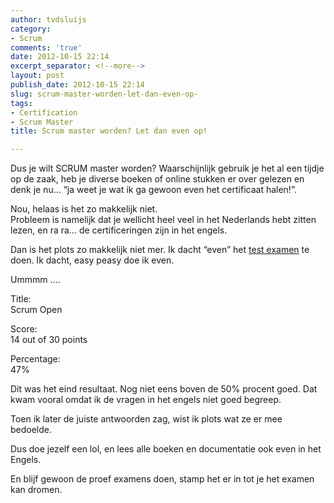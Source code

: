 ```yaml
---
author: tvdsluijs
category:
- Scrum
comments: 'true'
date: 2012-10-15 22:14
excerpt_separator: <!--more-->
layout: post
publish_date: 2012-10-15 22:14
slug: scrum-master-worden-let-dan-even-op-
tags:
- Certification
- Scrum Master
title: Scrum master worden? Let dan even op!

---
```

Dus je wilt SCRUM master worden? Waarschijnlijk gebruik je het al een tijdje
op de zaak, heb je diverse boeken of online stukken er over gelezen en denk je
nu… “ja weet je wat ik ga gewoon even het certificaat halen!”.

Nou, helaas is het zo makkelijk niet.  
Probleem is namelijk dat je wellicht heel veel in het Nederlands hebt zitten
lezen, en ra ra… de certificeringen zijn in het engels.

Dan is het plots zo makkelijk niet mer. Ik dacht “even” het [test
examen](https://www.scrum.org/Assessments/Scrum-Open-Assessment) te doen. Ik
dacht, easy peasy doe ik even.

Ummmm ….

Title:  
Scrum Open

Score:  
14 out of 30 points

Percentage:  
47%

Dit was het eind resultaat. Nog niet eens boven de 50% procent goed. Dat kwam
vooral omdat ik de vragen in het engels niet goed begreep.

Toen ik later de juiste antwoorden zag, wist ik plots wat ze er mee bedoelde.

Dus doe jezelf een lol, en lees alle boeken en documentatie ook even in het
Engels.

En blijf gewoon de proef examens doen, stamp het er in tot je het examen kan
dromen.

